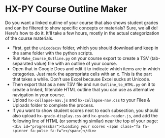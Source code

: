 HX-PY Course Outline Maker
====================================

Do you want a linked outline of your course that also shows student grades and can be filtered to show specific concepts or materials? Sure, we all do! Here's how to do it. It'll take a few hours, mostly in the actual categorization of the course materials.

* First, get the `unicodecsv` folder, which you should download and keep in the same folder with the python scripts.
* Run `Make_Course_Outline.py` on your course export to create a TSV (tab-separated value) file with an outline of your course.
* Open that in Google Docs and edit it to indicate which items are in which categories. Just mark the appropriate cells with an x. This is the part that takes a while. Don't use Excel because Excel sucks at Unicode.
* Then export that as a new TSV file and run `Outline_to_HTML.py` on it to create a linked, filterable HTML outline that you can use as alternative navigation in your course.
* Upload `hx-collapse-nav.js` and `hx-collapse-nav.css` to your Files & Uploads folder to complete the process.
* If you want to show student scores next to each subsection, you should also upload `hx-grade-display.css` and `hx-grade-reader.js`, and add the following line of HTML (or something similar) near the top of your page: `<div id="progressbar">(Loading your scores <span class="fa fa-spinner fa-pulse fa-fw"></span>)</div>`
